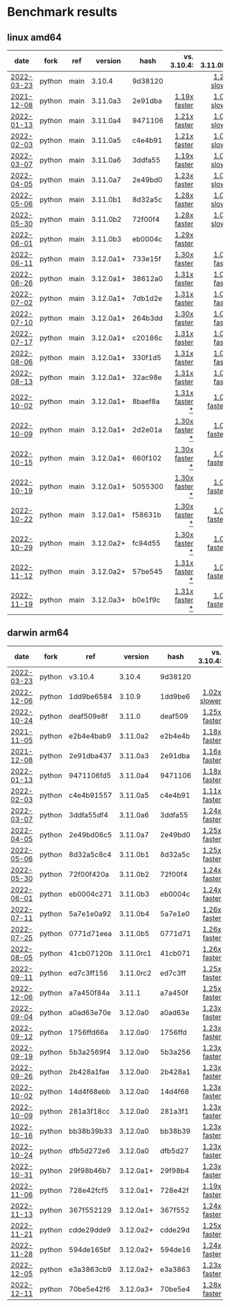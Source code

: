 # Benchmark results

<!-- START table -->
## linux amd64
| date | fork | ref | version | hash | vs. 3.10.4: | vs. 3.11.0b3: | vs. base: |
| --- | --- | --- | --- | --- | ---: | ---: | ---: |
| [2022-03-23](bm-20220323-python-main-3.10.4-9d38120) | python | main | 3.10.4 | 9d38120 |  | [1.29x slower](bm-20220323-python-main-3.10.4-9d38120/bm-20220323-linux-amd64-python-main-3.10.4-9d38120-vs-3.11.0b3.md) |  |
| [2021-12-08](bm-20211208-python-main-3.11.0a3-2e91dba) | python | main | 3.11.0a3 | 2e91dba | [1.19x faster](bm-20211208-python-main-3.11.0a3-2e91dba/bm-20211208-linux-amd64-python-main-3.11.0a3-2e91dba-vs-3.10.4.md) | [1.08x slower](bm-20211208-python-main-3.11.0a3-2e91dba/bm-20211208-linux-amd64-python-main-3.11.0a3-2e91dba-vs-3.11.0b3.md) |  |
| [2022-01-13](bm-20220113-python-main-3.11.0a4-9471106) | python | main | 3.11.0a4 | 9471106 | [1.21x faster](bm-20220113-python-main-3.11.0a4-9471106/bm-20220113-linux-amd64-python-main-3.11.0a4-9471106-vs-3.10.4.md) | [1.06x slower](bm-20220113-python-main-3.11.0a4-9471106/bm-20220113-linux-amd64-python-main-3.11.0a4-9471106-vs-3.11.0b3.md) |  |
| [2022-02-03](bm-20220203-python-main-3.11.0a5-c4e4b91) | python | main | 3.11.0a5 | c4e4b91 | [1.21x faster](bm-20220203-python-main-3.11.0a5-c4e4b91/bm-20220203-linux-amd64-python-main-3.11.0a5-c4e4b91-vs-3.10.4.md) | [1.06x slower](bm-20220203-python-main-3.11.0a5-c4e4b91/bm-20220203-linux-amd64-python-main-3.11.0a5-c4e4b91-vs-3.11.0b3.md) |  |
| [2022-03-07](bm-20220307-python-main-3.11.0a6-3ddfa55) | python | main | 3.11.0a6 | 3ddfa55 | [1.19x faster](bm-20220307-python-main-3.11.0a6-3ddfa55/bm-20220307-linux-amd64-python-main-3.11.0a6-3ddfa55-vs-3.10.4.md) | [1.08x slower](bm-20220307-python-main-3.11.0a6-3ddfa55/bm-20220307-linux-amd64-python-main-3.11.0a6-3ddfa55-vs-3.11.0b3.md) |  |
| [2022-04-05](bm-20220405-python-main-3.11.0a7-2e49bd0) | python | main | 3.11.0a7 | 2e49bd0 | [1.23x faster](bm-20220405-python-main-3.11.0a7-2e49bd0/bm-20220405-linux-amd64-python-main-3.11.0a7-2e49bd0-vs-3.10.4.md) | [1.04x slower](bm-20220405-python-main-3.11.0a7-2e49bd0/bm-20220405-linux-amd64-python-main-3.11.0a7-2e49bd0-vs-3.11.0b3.md) |  |
| [2022-05-06](bm-20220506-python-main-3.11.0b1-8d32a5c) | python | main | 3.11.0b1 | 8d32a5c | [1.28x faster](bm-20220506-python-main-3.11.0b1-8d32a5c/bm-20220506-linux-amd64-python-main-3.11.0b1-8d32a5c-vs-3.10.4.md) | [1.01x slower](bm-20220506-python-main-3.11.0b1-8d32a5c/bm-20220506-linux-amd64-python-main-3.11.0b1-8d32a5c-vs-3.11.0b3.md) |  |
| [2022-05-30](bm-20220530-python-main-3.11.0b2-72f00f4) | python | main | 3.11.0b2 | 72f00f4 | [1.28x faster](bm-20220530-python-main-3.11.0b2-72f00f4/bm-20220530-linux-amd64-python-main-3.11.0b2-72f00f4-vs-3.10.4.md) | [1.00x slower](bm-20220530-python-main-3.11.0b2-72f00f4/bm-20220530-linux-amd64-python-main-3.11.0b2-72f00f4-vs-3.11.0b3.md) |  |
| [2022-06-01](bm-20220601-python-main-3.11.0b3-eb0004c) | python | main | 3.11.0b3 | eb0004c | [1.29x faster](bm-20220601-python-main-3.11.0b3-eb0004c/bm-20220601-linux-amd64-python-main-3.11.0b3-eb0004c-vs-3.10.4.md) |  |  |
| [2022-06-11](bm-20220611-python-main-3.12.0a1+-733e15f) | python | main | 3.12.0a1+ | 733e15f | [1.30x faster](bm-20220611-python-main-3.12.0a1+-733e15f/bm-20220611-linux-amd64-python-main-3.12.0a1+-733e15f-vs-3.10.4.md) | [1.01x faster](bm-20220611-python-main-3.12.0a1+-733e15f/bm-20220611-linux-amd64-python-main-3.12.0a1+-733e15f-vs-3.11.0b3.md) |  |
| [2022-06-26](bm-20220626-python-main-3.12.0a1+-38612a0) | python | main | 3.12.0a1+ | 38612a0 | [1.31x faster](bm-20220626-python-main-3.12.0a1+-38612a0/bm-20220626-linux-amd64-python-main-3.12.0a1+-38612a0-vs-3.10.4.md) | [1.02x faster](bm-20220626-python-main-3.12.0a1+-38612a0/bm-20220626-linux-amd64-python-main-3.12.0a1+-38612a0-vs-3.11.0b3.md) |  |
| [2022-07-02](bm-20220702-python-main-3.12.0a1+-7db1d2e) | python | main | 3.12.0a1+ | 7db1d2e | [1.31x faster](bm-20220702-python-main-3.12.0a1+-7db1d2e/bm-20220702-linux-amd64-python-main-3.12.0a1+-7db1d2e-vs-3.10.4.md) | [1.02x faster](bm-20220702-python-main-3.12.0a1+-7db1d2e/bm-20220702-linux-amd64-python-main-3.12.0a1+-7db1d2e-vs-3.11.0b3.md) |  |
| [2022-07-10](bm-20220710-python-main-3.12.0a1+-264b3dd) | python | main | 3.12.0a1+ | 264b3dd | [1.30x faster](bm-20220710-python-main-3.12.0a1+-264b3dd/bm-20220710-linux-amd64-python-main-3.12.0a1+-264b3dd-vs-3.10.4.md) | [1.01x faster](bm-20220710-python-main-3.12.0a1+-264b3dd/bm-20220710-linux-amd64-python-main-3.12.0a1+-264b3dd-vs-3.11.0b3.md) |  |
| [2022-07-17](bm-20220717-python-main-3.12.0a1+-c20186c) | python | main | 3.12.0a1+ | c20186c | [1.31x faster](bm-20220717-python-main-3.12.0a1+-c20186c/bm-20220717-linux-amd64-python-main-3.12.0a1+-c20186c-vs-3.10.4.md) | [1.02x faster](bm-20220717-python-main-3.12.0a1+-c20186c/bm-20220717-linux-amd64-python-main-3.12.0a1+-c20186c-vs-3.11.0b3.md) |  |
| [2022-08-06](bm-20220806-python-main-3.12.0a1+-330f1d5) | python | main | 3.12.0a1+ | 330f1d5 | [1.31x faster](bm-20220806-python-main-3.12.0a1+-330f1d5/bm-20220806-linux-amd64-python-main-3.12.0a1+-330f1d5-vs-3.10.4.md) | [1.02x faster](bm-20220806-python-main-3.12.0a1+-330f1d5/bm-20220806-linux-amd64-python-main-3.12.0a1+-330f1d5-vs-3.11.0b3.md) |  |
| [2022-08-13](bm-20220813-python-main-3.12.0a1+-32ac98e) | python | main | 3.12.0a1+ | 32ac98e | [1.31x faster](bm-20220813-python-main-3.12.0a1+-32ac98e/bm-20220813-linux-amd64-python-main-3.12.0a1+-32ac98e-vs-3.10.4.md) | [1.02x faster](bm-20220813-python-main-3.12.0a1+-32ac98e/bm-20220813-linux-amd64-python-main-3.12.0a1+-32ac98e-vs-3.11.0b3.md) |  |
| [2022-10-02](bm-20221002-python-main-3.12.0a1+-8baef8a) | python | main | 3.12.0a1+ | 8baef8a | [1.31x faster \*](bm-20221002-python-main-3.12.0a1+-8baef8a/bm-20221002-linux-amd64-python-main-3.12.0a1+-8baef8a-vs-3.10.4.md) | [1.02x faster \*](bm-20221002-python-main-3.12.0a1+-8baef8a/bm-20221002-linux-amd64-python-main-3.12.0a1+-8baef8a-vs-3.11.0b3.md) |  |
| [2022-10-09](bm-20221009-python-main-3.12.0a1+-2d2e01a) | python | main | 3.12.0a1+ | 2d2e01a | [1.30x faster \*](bm-20221009-python-main-3.12.0a1+-2d2e01a/bm-20221009-linux-amd64-python-main-3.12.0a1+-2d2e01a-vs-3.10.4.md) | [1.01x faster \*](bm-20221009-python-main-3.12.0a1+-2d2e01a/bm-20221009-linux-amd64-python-main-3.12.0a1+-2d2e01a-vs-3.11.0b3.md) |  |
| [2022-10-15](bm-20221015-python-main-3.12.0a1+-660f102) | python | main | 3.12.0a1+ | 660f102 | [1.30x faster \*](bm-20221015-python-main-3.12.0a1+-660f102/bm-20221015-linux-amd64-python-main-3.12.0a1+-660f102-vs-3.10.4.md) | [1.01x faster \*](bm-20221015-python-main-3.12.0a1+-660f102/bm-20221015-linux-amd64-python-main-3.12.0a1+-660f102-vs-3.11.0b3.md) |  |
| [2022-10-19](bm-20221019-python-main-3.12.0a1+-5055300) | python | main | 3.12.0a1+ | 5055300 | [1.30x faster \*](bm-20221019-python-main-3.12.0a1+-5055300/bm-20221019-linux-amd64-python-main-3.12.0a1+-5055300-vs-3.10.4.md) | [1.01x faster \*](bm-20221019-python-main-3.12.0a1+-5055300/bm-20221019-linux-amd64-python-main-3.12.0a1+-5055300-vs-3.11.0b3.md) |  |
| [2022-10-22](bm-20221022-python-main-3.12.0a1+-f58631b) | python | main | 3.12.0a1+ | f58631b | [1.30x faster \*](bm-20221022-python-main-3.12.0a1+-f58631b/bm-20221022-linux-amd64-python-main-3.12.0a1+-f58631b-vs-3.10.4.md) | [1.01x faster \*](bm-20221022-python-main-3.12.0a1+-f58631b/bm-20221022-linux-amd64-python-main-3.12.0a1+-f58631b-vs-3.11.0b3.md) |  |
| [2022-10-29](bm-20221029-python-main-3.12.0a2+-fc94d55) | python | main | 3.12.0a2+ | fc94d55 | [1.30x faster \*](bm-20221029-python-main-3.12.0a2+-fc94d55/bm-20221029-linux-amd64-python-main-3.12.0a2+-fc94d55-vs-3.10.4.md) | [1.01x faster \*](bm-20221029-python-main-3.12.0a2+-fc94d55/bm-20221029-linux-amd64-python-main-3.12.0a2+-fc94d55-vs-3.11.0b3.md) |  |
| [2022-11-12](bm-20221112-python-main-3.12.0a2+-57be545) | python | main | 3.12.0a2+ | 57be545 | [1.31x faster \*](bm-20221112-python-main-3.12.0a2+-57be545/bm-20221112-linux-amd64-python-main-3.12.0a2+-57be545-vs-3.10.4.md) | [1.01x faster \*](bm-20221112-python-main-3.12.0a2+-57be545/bm-20221112-linux-amd64-python-main-3.12.0a2+-57be545-vs-3.11.0b3.md) |  |
| [2022-11-19](bm-20221119-python-main-3.12.0a3+-b0e1f9c) | python | main | 3.12.0a3+ | b0e1f9c | [1.31x faster \*](bm-20221119-python-main-3.12.0a3+-b0e1f9c/bm-20221119-linux-amd64-python-main-3.12.0a3+-b0e1f9c-vs-3.10.4.md) | [1.02x faster \*](bm-20221119-python-main-3.12.0a3+-b0e1f9c/bm-20221119-linux-amd64-python-main-3.12.0a3+-b0e1f9c-vs-3.11.0b3.md) |  |

## darwin arm64
| date | fork | ref | version | hash | vs. 3.10.4: | vs. 3.11.0b3: | vs. base: |
| --- | --- | --- | --- | --- | ---: | ---: | ---: |
| [2022-03-23](bm-20220323-python-v3.10.4-3.10.4-9d38120) | python | v3.10.4 | 3.10.4 | 9d38120 |  | [1.24x slower](bm-20220323-python-v3.10.4-3.10.4-9d38120/bm-20220323-darwin-arm64-python-v3.10.4-3.10.4-9d38120-vs-3.11.0b3.md) |  |
| [2022-12-06](bm-20221206-python-1dd9be6584413fbfa823-3.10.9-1dd9be6) | python | 1dd9be6584 | 3.10.9 | 1dd9be6 | [1.02x slower](bm-20221206-python-1dd9be6584413fbfa823-3.10.9-1dd9be6/bm-20221206-darwin-arm64-python-1dd9be6584413fbfa823-3.10.9-1dd9be6-vs-3.10.4.md) | [1.26x slower](bm-20221206-python-1dd9be6584413fbfa823-3.10.9-1dd9be6/bm-20221206-darwin-arm64-python-1dd9be6584413fbfa823-3.10.9-1dd9be6-vs-3.11.0b3.md) |  |
| [2022-10-24](bm-20221024-python-deaf509e8fc6e0363bd6-3.11.0-deaf509) | python | deaf509e8f | 3.11.0 | deaf509 | [1.25x faster](bm-20221024-python-deaf509e8fc6e0363bd6-3.11.0-deaf509/bm-20221024-darwin-arm64-python-deaf509e8fc6e0363bd6-3.11.0-deaf509-vs-3.10.4.md) | [1.01x faster](bm-20221024-python-deaf509e8fc6e0363bd6-3.11.0-deaf509/bm-20221024-darwin-arm64-python-deaf509e8fc6e0363bd6-3.11.0-deaf509-vs-3.11.0b3.md) |  |
| [2021-11-05](bm-20211105-python-e2b4e4bab90b69fbd361-3.11.0a2-e2b4e4b) | python | e2b4e4bab9 | 3.11.0a2 | e2b4e4b | [1.18x faster](bm-20211105-python-e2b4e4bab90b69fbd361-3.11.0a2-e2b4e4b/bm-20211105-darwin-arm64-python-e2b4e4bab90b69fbd361-3.11.0a2-e2b4e4b-vs-3.10.4.md) | [1.05x slower](bm-20211105-python-e2b4e4bab90b69fbd361-3.11.0a2-e2b4e4b/bm-20211105-darwin-arm64-python-e2b4e4bab90b69fbd361-3.11.0a2-e2b4e4b-vs-3.11.0b3.md) |  |
| [2021-12-08](bm-20211208-python-2e91dba437fe5c56c6f8-3.11.0a3-2e91dba) | python | 2e91dba437 | 3.11.0a3 | 2e91dba | [1.16x faster](bm-20211208-python-2e91dba437fe5c56c6f8-3.11.0a3-2e91dba/bm-20211208-darwin-arm64-python-2e91dba437fe5c56c6f8-3.11.0a3-2e91dba-vs-3.10.4.md) | [1.07x slower](bm-20211208-python-2e91dba437fe5c56c6f8-3.11.0a3-2e91dba/bm-20211208-darwin-arm64-python-2e91dba437fe5c56c6f8-3.11.0a3-2e91dba-vs-3.11.0b3.md) |  |
| [2022-01-13](bm-20220113-python-9471106fd5b47418ffd2-3.11.0a4-9471106) | python | 9471106fd5 | 3.11.0a4 | 9471106 | [1.18x faster](bm-20220113-python-9471106fd5b47418ffd2-3.11.0a4-9471106/bm-20220113-darwin-arm64-python-9471106fd5b47418ffd2-3.11.0a4-9471106-vs-3.10.4.md) | [1.05x slower](bm-20220113-python-9471106fd5b47418ffd2-3.11.0a4-9471106/bm-20220113-darwin-arm64-python-9471106fd5b47418ffd2-3.11.0a4-9471106-vs-3.11.0b3.md) |  |
| [2022-02-03](bm-20220203-python-c4e4b91557f18f881f39-3.11.0a5-c4e4b91) | python | c4e4b91557 | 3.11.0a5 | c4e4b91 | [1.11x faster](bm-20220203-python-c4e4b91557f18f881f39-3.11.0a5-c4e4b91/bm-20220203-darwin-arm64-python-c4e4b91557f18f881f39-3.11.0a5-c4e4b91-vs-3.10.4.md) | [1.11x slower](bm-20220203-python-c4e4b91557f18f881f39-3.11.0a5-c4e4b91/bm-20220203-darwin-arm64-python-c4e4b91557f18f881f39-3.11.0a5-c4e4b91-vs-3.11.0b3.md) |  |
| [2022-03-07](bm-20220307-python-3ddfa55df48a67a5972f-3.11.0a6-3ddfa55) | python | 3ddfa55df4 | 3.11.0a6 | 3ddfa55 | [1.24x faster](bm-20220307-python-3ddfa55df48a67a5972f-3.11.0a6-3ddfa55/bm-20220307-darwin-arm64-python-3ddfa55df48a67a5972f-3.11.0a6-3ddfa55-vs-3.10.4.md) | [1.00x faster](bm-20220307-python-3ddfa55df48a67a5972f-3.11.0a6-3ddfa55/bm-20220307-darwin-arm64-python-3ddfa55df48a67a5972f-3.11.0a6-3ddfa55-vs-3.11.0b3.md) |  |
| [2022-04-05](bm-20220405-python-2e49bd06c5ffab7d1540-3.11.0a7-2e49bd0) | python | 2e49bd06c5 | 3.11.0a7 | 2e49bd0 | [1.25x faster](bm-20220405-python-2e49bd06c5ffab7d1540-3.11.0a7-2e49bd0/bm-20220405-darwin-arm64-python-2e49bd06c5ffab7d1540-3.11.0a7-2e49bd0-vs-3.10.4.md) | [1.01x faster](bm-20220405-python-2e49bd06c5ffab7d1540-3.11.0a7-2e49bd0/bm-20220405-darwin-arm64-python-2e49bd06c5ffab7d1540-3.11.0a7-2e49bd0-vs-3.11.0b3.md) |  |
| [2022-05-06](bm-20220506-python-8d32a5c8c4e9c90b0a21-3.11.0b1-8d32a5c) | python | 8d32a5c8c4 | 3.11.0b1 | 8d32a5c | [1.25x faster](bm-20220506-python-8d32a5c8c4e9c90b0a21-3.11.0b1-8d32a5c/bm-20220506-darwin-arm64-python-8d32a5c8c4e9c90b0a21-3.11.0b1-8d32a5c-vs-3.10.4.md) | [1.01x faster](bm-20220506-python-8d32a5c8c4e9c90b0a21-3.11.0b1-8d32a5c/bm-20220506-darwin-arm64-python-8d32a5c8c4e9c90b0a21-3.11.0b1-8d32a5c-vs-3.11.0b3.md) |  |
| [2022-05-30](bm-20220530-python-72f00f420afaba3bc873-3.11.0b2-72f00f4) | python | 72f00f420a | 3.11.0b2 | 72f00f4 | [1.24x faster](bm-20220530-python-72f00f420afaba3bc873-3.11.0b2-72f00f4/bm-20220530-darwin-arm64-python-72f00f420afaba3bc873-3.11.0b2-72f00f4-vs-3.10.4.md) | [1.00x faster](bm-20220530-python-72f00f420afaba3bc873-3.11.0b2-72f00f4/bm-20220530-darwin-arm64-python-72f00f420afaba3bc873-3.11.0b2-72f00f4-vs-3.11.0b3.md) |  |
| [2022-06-01](bm-20220601-python-eb0004c27163ec089201-3.11.0b3-eb0004c) | python | eb0004c271 | 3.11.0b3 | eb0004c | [1.24x faster](bm-20220601-python-eb0004c27163ec089201-3.11.0b3-eb0004c/bm-20220601-darwin-arm64-python-eb0004c27163ec089201-3.11.0b3-eb0004c-vs-3.10.4.md) |  |  |
| [2022-07-11](bm-20220711-python-5a7e1e0a92622c605ab2-3.11.0b4-5a7e1e0) | python | 5a7e1e0a92 | 3.11.0b4 | 5a7e1e0 | [1.26x faster](bm-20220711-python-5a7e1e0a92622c605ab2-3.11.0b4-5a7e1e0/bm-20220711-darwin-arm64-python-5a7e1e0a92622c605ab2-3.11.0b4-5a7e1e0-vs-3.10.4.md) | [1.02x faster](bm-20220711-python-5a7e1e0a92622c605ab2-3.11.0b4-5a7e1e0/bm-20220711-darwin-arm64-python-5a7e1e0a92622c605ab2-3.11.0b4-5a7e1e0-vs-3.11.0b3.md) |  |
| [2022-07-25](bm-20220725-python-0771d71eea30316020a8-3.11.0b5-0771d71) | python | 0771d71eea | 3.11.0b5 | 0771d71 | [1.26x faster](bm-20220725-python-0771d71eea30316020a8-3.11.0b5-0771d71/bm-20220725-darwin-arm64-python-0771d71eea30316020a8-3.11.0b5-0771d71-vs-3.10.4.md) | [1.02x faster](bm-20220725-python-0771d71eea30316020a8-3.11.0b5-0771d71/bm-20220725-darwin-arm64-python-0771d71eea30316020a8-3.11.0b5-0771d71-vs-3.11.0b3.md) |  |
| [2022-08-05](bm-20220805-python-41cb07120b7792eac641-3.11.0rc1-41cb071) | python | 41cb07120b | 3.11.0rc1 | 41cb071 | [1.26x faster](bm-20220805-python-41cb07120b7792eac641-3.11.0rc1-41cb071/bm-20220805-darwin-arm64-python-41cb07120b7792eac641-3.11.0rc1-41cb071-vs-3.10.4.md) | [1.02x faster](bm-20220805-python-41cb07120b7792eac641-3.11.0rc1-41cb071/bm-20220805-darwin-arm64-python-41cb07120b7792eac641-3.11.0rc1-41cb071-vs-3.11.0b3.md) |  |
| [2022-09-11](bm-20220911-python-ed7c3ff15680c1939fad-3.11.0rc2-ed7c3ff) | python | ed7c3ff156 | 3.11.0rc2 | ed7c3ff | [1.25x faster](bm-20220911-python-ed7c3ff15680c1939fad-3.11.0rc2-ed7c3ff/bm-20220911-darwin-arm64-python-ed7c3ff15680c1939fad-3.11.0rc2-ed7c3ff-vs-3.10.4.md) | [1.01x faster](bm-20220911-python-ed7c3ff15680c1939fad-3.11.0rc2-ed7c3ff/bm-20220911-darwin-arm64-python-ed7c3ff15680c1939fad-3.11.0rc2-ed7c3ff-vs-3.11.0b3.md) |  |
| [2022-12-06](bm-20221206-python-a7a450f84a0874216031-3.11.1-a7a450f) | python | a7a450f84a | 3.11.1 | a7a450f | [1.25x faster](bm-20221206-python-a7a450f84a0874216031-3.11.1-a7a450f/bm-20221206-darwin-arm64-python-a7a450f84a0874216031-3.11.1-a7a450f-vs-3.10.4.md) | [1.01x faster](bm-20221206-python-a7a450f84a0874216031-3.11.1-a7a450f/bm-20221206-darwin-arm64-python-a7a450f84a0874216031-3.11.1-a7a450f-vs-3.11.0b3.md) |  |
| [2022-09-04](bm-20220904-python-a0ad63e70e3682cdf7e8-3.12.0a0-a0ad63e) | python | a0ad63e70e | 3.12.0a0 | a0ad63e | [1.23x faster](bm-20220904-python-a0ad63e70e3682cdf7e8-3.12.0a0-a0ad63e/bm-20220904-darwin-arm64-python-a0ad63e70e3682cdf7e8-3.12.0a0-a0ad63e-vs-3.10.4.md) | [1.00x slower](bm-20220904-python-a0ad63e70e3682cdf7e8-3.12.0a0-a0ad63e/bm-20220904-darwin-arm64-python-a0ad63e70e3682cdf7e8-3.12.0a0-a0ad63e-vs-3.11.0b3.md) |  |
| [2022-09-12](bm-20220912-python-1756ffd66a38755cd45d-3.12.0a0-1756ffd) | python | 1756ffd66a | 3.12.0a0 | 1756ffd | [1.23x faster](bm-20220912-python-1756ffd66a38755cd45d-3.12.0a0-1756ffd/bm-20220912-darwin-arm64-python-1756ffd66a38755cd45d-3.12.0a0-1756ffd-vs-3.10.4.md) | [1.00x slower](bm-20220912-python-1756ffd66a38755cd45d-3.12.0a0-1756ffd/bm-20220912-darwin-arm64-python-1756ffd66a38755cd45d-3.12.0a0-1756ffd-vs-3.11.0b3.md) |  |
| [2022-09-19](bm-20220919-python-5b3a2569f4b4dfb58a8f-3.12.0a0-5b3a256) | python | 5b3a2569f4 | 3.12.0a0 | 5b3a256 | [1.23x faster](bm-20220919-python-5b3a2569f4b4dfb58a8f-3.12.0a0-5b3a256/bm-20220919-darwin-arm64-python-5b3a2569f4b4dfb58a8f-3.12.0a0-5b3a256-vs-3.10.4.md) | [1.00x slower](bm-20220919-python-5b3a2569f4b4dfb58a8f-3.12.0a0-5b3a256/bm-20220919-darwin-arm64-python-5b3a2569f4b4dfb58a8f-3.12.0a0-5b3a256-vs-3.11.0b3.md) |  |
| [2022-09-26](bm-20220926-python-2b428a1faed88f148ede-3.12.0a0-2b428a1) | python | 2b428a1fae | 3.12.0a0 | 2b428a1 | [1.23x faster](bm-20220926-python-2b428a1faed88f148ede-3.12.0a0-2b428a1/bm-20220926-darwin-arm64-python-2b428a1faed88f148ede-3.12.0a0-2b428a1-vs-3.10.4.md) | [1.00x slower](bm-20220926-python-2b428a1faed88f148ede-3.12.0a0-2b428a1/bm-20220926-darwin-arm64-python-2b428a1faed88f148ede-3.12.0a0-2b428a1-vs-3.11.0b3.md) |  |
| [2022-10-02](bm-20221002-python-14d4f68ebb495fe7ccba-3.12.0a0-14d4f68) | python | 14d4f68ebb | 3.12.0a0 | 14d4f68 | [1.23x faster](bm-20221002-python-14d4f68ebb495fe7ccba-3.12.0a0-14d4f68/bm-20221002-darwin-arm64-python-14d4f68ebb495fe7ccba-3.12.0a0-14d4f68-vs-3.10.4.md) | [1.00x slower](bm-20221002-python-14d4f68ebb495fe7ccba-3.12.0a0-14d4f68/bm-20221002-darwin-arm64-python-14d4f68ebb495fe7ccba-3.12.0a0-14d4f68-vs-3.11.0b3.md) |  |
| [2022-10-09](bm-20221009-python-281a3f18cc2afac0fa92-3.12.0a0-281a3f1) | python | 281a3f18cc | 3.12.0a0 | 281a3f1 | [1.23x faster](bm-20221009-python-281a3f18cc2afac0fa92-3.12.0a0-281a3f1/bm-20221009-darwin-arm64-python-281a3f18cc2afac0fa92-3.12.0a0-281a3f1-vs-3.10.4.md) | [1.00x slower](bm-20221009-python-281a3f18cc2afac0fa92-3.12.0a0-281a3f1/bm-20221009-darwin-arm64-python-281a3f18cc2afac0fa92-3.12.0a0-281a3f1-vs-3.11.0b3.md) |  |
| [2022-10-16](bm-20221016-python-bb38b39b339191c5fc00-3.12.0a0-bb38b39) | python | bb38b39b33 | 3.12.0a0 | bb38b39 | [1.23x faster](bm-20221016-python-bb38b39b339191c5fc00-3.12.0a0-bb38b39/bm-20221016-darwin-arm64-python-bb38b39b339191c5fc00-3.12.0a0-bb38b39-vs-3.10.4.md) | [1.01x slower](bm-20221016-python-bb38b39b339191c5fc00-3.12.0a0-bb38b39/bm-20221016-darwin-arm64-python-bb38b39b339191c5fc00-3.12.0a0-bb38b39-vs-3.11.0b3.md) |  |
| [2022-10-24](bm-20221024-python-dfb5d272e6b99c2c70c6-3.12.0a0-dfb5d27) | python | dfb5d272e6 | 3.12.0a0 | dfb5d27 | [1.23x faster](bm-20221024-python-dfb5d272e6b99c2c70c6-3.12.0a0-dfb5d27/bm-20221024-darwin-arm64-python-dfb5d272e6b99c2c70c6-3.12.0a0-dfb5d27-vs-3.10.4.md) | [1.01x slower](bm-20221024-python-dfb5d272e6b99c2c70c6-3.12.0a0-dfb5d27/bm-20221024-darwin-arm64-python-dfb5d272e6b99c2c70c6-3.12.0a0-dfb5d27-vs-3.11.0b3.md) |  |
| [2022-10-31](bm-20221031-python-29f98b46b77ee528477b-3.12.0a1+-29f98b4) | python | 29f98b46b7 | 3.12.0a1+ | 29f98b4 | [1.23x faster](bm-20221031-python-29f98b46b77ee528477b-3.12.0a1+-29f98b4/bm-20221031-darwin-arm64-python-29f98b46b77ee528477b-3.12.0a1+-29f98b4-vs-3.10.4.md) | [1.01x slower](bm-20221031-python-29f98b46b77ee528477b-3.12.0a1+-29f98b4/bm-20221031-darwin-arm64-python-29f98b46b77ee528477b-3.12.0a1+-29f98b4-vs-3.11.0b3.md) |  |
| [2022-11-06](bm-20221106-python-728e42fcf51cbb2108ca-3.12.0a1+-728e42f) | python | 728e42fcf5 | 3.12.0a1+ | 728e42f | [1.19x faster](bm-20221106-python-728e42fcf51cbb2108ca-3.12.0a1+-728e42f/bm-20221106-darwin-arm64-python-728e42fcf51cbb2108ca-3.12.0a1+-728e42f-vs-3.10.4.md) | [1.04x slower](bm-20221106-python-728e42fcf51cbb2108ca-3.12.0a1+-728e42f/bm-20221106-darwin-arm64-python-728e42fcf51cbb2108ca-3.12.0a1+-728e42f-vs-3.11.0b3.md) |  |
| [2022-11-13](bm-20221113-python-367f552129341796d75f-3.12.0a1+-367f552) | python | 367f552129 | 3.12.0a1+ | 367f552 | [1.24x faster](bm-20221113-python-367f552129341796d75f-3.12.0a1+-367f552/bm-20221113-darwin-arm64-python-367f552129341796d75f-3.12.0a1+-367f552-vs-3.10.4.md) | [1.00x slower](bm-20221113-python-367f552129341796d75f-3.12.0a1+-367f552/bm-20221113-darwin-arm64-python-367f552129341796d75f-3.12.0a1+-367f552-vs-3.11.0b3.md) |  |
| [2022-11-21](bm-20221121-python-cdde29dde90947df9bac-3.12.0a2+-cdde29d) | python | cdde29dde9 | 3.12.0a2+ | cdde29d | [1.25x faster](bm-20221121-python-cdde29dde90947df9bac-3.12.0a2+-cdde29d/bm-20221121-darwin-arm64-python-cdde29dde90947df9bac-3.12.0a2+-cdde29d-vs-3.10.4.md) | [1.01x faster](bm-20221121-python-cdde29dde90947df9bac-3.12.0a2+-cdde29d/bm-20221121-darwin-arm64-python-cdde29dde90947df9bac-3.12.0a2+-cdde29d-vs-3.11.0b3.md) |  |
| [2022-11-28](bm-20221128-python-594de165bf2f21d6b28e-3.12.0a2+-594de16) | python | 594de165bf | 3.12.0a2+ | 594de16 | [1.24x faster](bm-20221128-python-594de165bf2f21d6b28e-3.12.0a2+-594de16/bm-20221128-darwin-arm64-python-594de165bf2f21d6b28e-3.12.0a2+-594de16-vs-3.10.4.md) | [1.00x faster](bm-20221128-python-594de165bf2f21d6b28e-3.12.0a2+-594de16/bm-20221128-darwin-arm64-python-594de165bf2f21d6b28e-3.12.0a2+-594de16-vs-3.11.0b3.md) |  |
| [2022-12-05](bm-20221205-python-e3a3863cb9561705d3dd-3.12.0a2+-e3a3863) | python | e3a3863cb9 | 3.12.0a2+ | e3a3863 | [1.23x faster](bm-20221205-python-e3a3863cb9561705d3dd-3.12.0a2+-e3a3863/bm-20221205-darwin-arm64-python-e3a3863cb9561705d3dd-3.12.0a2+-e3a3863-vs-3.10.4.md) | [1.01x slower](bm-20221205-python-e3a3863cb9561705d3dd-3.12.0a2+-e3a3863/bm-20221205-darwin-arm64-python-e3a3863cb9561705d3dd-3.12.0a2+-e3a3863-vs-3.11.0b3.md) |  |
| [2022-12-11](bm-20221211-python-70be5e42f6e288de32e0-3.12.0a3+-70be5e4) | python | 70be5e42f6 | 3.12.0a3+ | 70be5e4 | [1.28x faster](bm-20221211-python-70be5e42f6e288de32e0-3.12.0a3+-70be5e4/bm-20221211-darwin-arm64-python-70be5e42f6e288de32e0-3.12.0a3+-70be5e4-vs-3.10.4.md) | [1.05x faster](bm-20221211-python-70be5e42f6e288de32e0-3.12.0a3+-70be5e4/bm-20221211-darwin-arm64-python-70be5e42f6e288de32e0-3.12.0a3+-70be5e4-vs-3.11.0b3.md) |  |


<!-- END table -->

